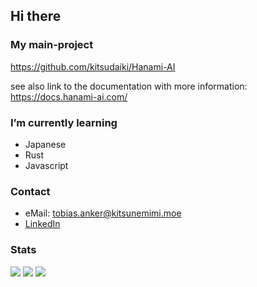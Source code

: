 ## Hi there

### My main-project

https://github.com/kitsudaiki/Hanami-AI

see also link to the documentation with more information: https://docs.hanami-ai.com/

### I’m currently learning

- Japanese
- Rust
- Javascript

### Contact

- eMail: tobias.anker@kitsunemimi.moe
- [LinkedIn](https://www.linkedin.com/in/tobias-anker)

### Stats

 ![](http://github-profile-summary-cards.vercel.app/api/cards/profile-details?username=kitsudaiki&theme=github) 
 ![](http://github-profile-summary-cards.vercel.app/api/cards/stats?username=kitsudaiki&theme=github&include_all_commits=true&hide=contribs)
 ![](http://github-profile-summary-cards.vercel.app/api/cards/repos-per-language?username=kitsudaiki&theme=github)
 


<!--
 ![](https://github-readme-stats.vercel.app/api?username=kitsudaiki&hide=contribs&count_private=true&show_icons=true&theme=tokyonight&include_all_commits=true)
![](https://github-readme-stats.vercel.app/api/top-langs/?username=kitsudaiki&layout=compact&theme=tokyonight)](https://github.com/anuraghazra/github-readme-stats)
**kitsudaiki/kitsudaiki** is a ✨ _special_ ✨ repository because its `README.md` (this file) appears on your GitHub profile.
### Hi there 👋

Here are some ideas to get you started:

- 🔭 I’m currently working on ...
- 🌱 I’m currently learning ...
- 👯 I’m looking to collaborate on ...
- 🤔 I’m looking for help with ...
- 💬 Ask me about ...
- 📫 How to reach me: ...
- 😄 Pronouns: ...
- ⚡ Fun fact: ...
-->
